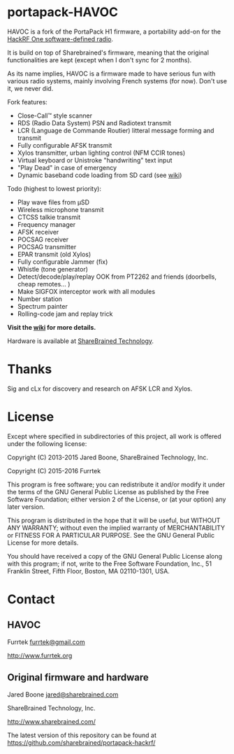 # portapack-HAVOC

HAVOC is a fork of the PortaPack H1 firmware, a portability add-on for the [HackRF One software-defined radio](http://greatscottgadgets.com/hackrf/).

It is build on top of Sharebrained's firmware, meaning that the original functionalities are kept (except when I don't sync for 2 months).

As its name implies, HAVOC is a firmware made to have serious fun with various radio systems, mainly involving French systems (for now). Don't use it, we never did.

Fork features:
* Close-Call™ style scanner
* RDS (Radio Data System) PSN and Radiotext transmit
* LCR (Language de Commande Routier) litteral message forming and transmit
* Fully configurable AFSK transmit
* Xylos transmitter, urban lighting control (NFM CCIR tones)
* Virtual keyboard or Unistroke "handwriting" text input
* "Play Dead" in case of emergency
* Dynamic baseband code loading from SD card (see [wiki](https://github.com/furrtek/portapack-havoc/wiki))

Todo (highest to lowest priority):
* Play wave files from µSD
* Wireless microphone transmit
* CTCSS talkie transmit
* Frequency manager
* AFSK receiver
* POCSAG receiver
* POCSAG transmitter
* EPAR transmit (old Xylos)
* Fully configurable Jammer (fix)
* Whistle (tone generator)
* Detect/decode/play/replay OOK from PT2262 and friends (doorbells, cheap remotes... )
* Make SIGFOX interceptor work with all modules
* Number station
* Spectrum painter
* Rolling-code jam and replay trick

**Visit the [wiki](https://github.com/furrtek/portapack-havoc/wiki) for more details.**

Hardware is available at [ShareBrained Technology](http://sharebrained.com/portapack).

# Thanks

Sig and cLx for discovery and research on AFSK LCR and Xylos.

# License

Except where specified in subdirectories of this project, all work is offered under the following license:

Copyright (C) 2013-2015 Jared Boone, ShareBrained Technology, Inc.

Copyright (C) 2015-2016 Furrtek

This program is free software; you can redistribute it and/or
modify it under the terms of the GNU General Public License
as published by the Free Software Foundation; either version 2
of the License, or (at your option) any later version.

This program is distributed in the hope that it will be useful,
but WITHOUT ANY WARRANTY; without even the implied warranty of
MERCHANTABILITY or FITNESS FOR A PARTICULAR PURPOSE.  See the
GNU General Public License for more details.

You should have received a copy of the GNU General Public License
along with this program; if not, write to the Free Software
Foundation, Inc., 51 Franklin Street, Fifth Floor, Boston, MA
02110-1301, USA.

# Contact

## HAVOC

Furrtek <furrtek@gmail.com>

<http://www.furrtek.org>

## Original firmware and hardware

Jared Boone <jared@sharebrained.com>

ShareBrained Technology, Inc.

<http://www.sharebrained.com/>

The latest version of this repository can be found at
https://github.com/sharebrained/portapack-hackrf/
